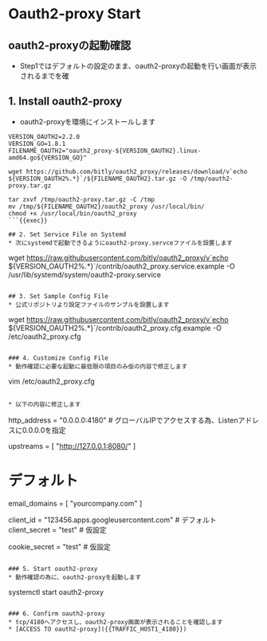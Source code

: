 # Oauth2-proxy Start

## oauth2-proxyの起動確認
* Step1ではデフォルトの設定のまま、oauth2-proxyの起動を行い画面が表示されるまでを確

## 1. Install oauth2-proxy
* oauth2-proxyを環境にインストールします
```
VERSION_OAUTH2=2.2.0
VERSION_GO=1.8.1
FILENAME_OAUTH2="oauth2_proxy-${VERSION_OAUTH2}.linux-amd64.go${VERSION_GO}"

wget https://github.com/bitly/oauth2_proxy/releases/download/v`echo ${VERSION_OAUTH2%.*}`/${FILENAME_OAUTH2}.tar.gz -O /tmp/oauth2-proxy.tar.gz

tar zxvf /tmp/oauth2-proxy.tar.gz -C /tmp
mv /tmp/${FILENAME_OAUTH2}/oauth2_proxy /usr/local/bin/
chmod +x /usr/local/bin/oauth2_proxy
```{{exec}}

## 2. Set Service File on Systemd
* 次にsystemdで起動できるようにoauth2-proxy.servceファイルを設置します
```
wget https://raw.githubusercontent.com/bitly/oauth2_proxy/v`echo ${VERSION_OAUTH2%.*}`/contrib/oauth2_proxy.service.example -O /usr/lib/systemd/system/oauth2-proxy.service
```{{exec}}

## 3. Set Sample Config File
* 公式リポジトリより設定ファイルのサンプルを設置します
```
wget https://raw.githubusercontent.com/bitly/oauth2_proxy/v`echo ${VERSION_OAUTH2%.*}`/contrib/oauth2_proxy.cfg.example -O /etc/oauth2_proxy.cfg
```{{exec}}

### 4. Customize Config File
* 動作確認に必要な起動に最低限の項目のみ仮の内容で修正します
```
vim /etc/oauth2_proxy.cfg
```{{exec}}

* 以下の内容に修正します
```
http_address = "0.0.0.0:4180" # グローバルIPでアクセスする為、Listenアドレスに0.0.0.0を指定

upstreams = [
    "http://127.0.0.1:8080/"
]

# デフォルト
email_domains = [
    "yourcompany.com"
]

client_id = "123456.apps.googleusercontent.com" # デフォルト
client_secret = "test" # 仮設定

cookie_secret = "test" # 仮設定
```

### 5. Start oauth2-proxy
* 動作確認の為に、oauth2-proxyを起動します
```
systemctl start oauth2-proxy
```{{exec}}

### 6. Confirm oauth2-proxy
* tcp/4180へアクセスし、oauth2-proxy画面が表示されることを確認します
* [ACCESS TO oauth2-proxy]({{TRAFFIC_HOST1_4180}})
